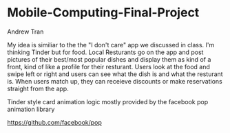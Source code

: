 # Mobile-Computing-Final-Project

Andrew Tran

My idea is similiar to the the "I don't care" app we discussed in class. I'm thinking Tinder but for food. 
Local Resturants go on the app and post pictures of their best/most popular dishes and display them as kind of a front, 
kind of like a profile for their resturant. Users look at the food and swipe left or right and users can see 
what the dish is and what the resturant is. When users match up, they can receieve discounts or make reservations 
straight from the app.

Tinder style card animation logic mostly provided by the facebook pop animation library

https://github.com/facebook/pop
